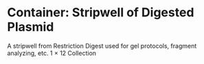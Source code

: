 # Container: Stripwell of Digested Plasmid

A stripwell from Restriction Digest used for gel protocols, fragment analyzing, etc.
  1 &times; 12 Collection


